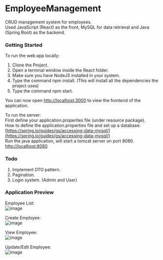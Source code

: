 # EmployeeManagement

CRUD management system for employees.  
Used JavaScript (React) as the front, MySQL for data retrieval and Java (Spring Boot) as the backend.

### Getting Started
To run the web app locally:  
1. Clone the Project.  
2. Open a terminal window inside the React folder.
3. Make sure you have NodeJS installed in your system.
4. Type the command npm install. (This will install all the dependencies the project uses)  
5. Type the command npm start.

You can now open [http://localhost:3000](http://localhost:3000) to view the frontend of the application.

To run the server:  
First define your application.properites file (under resource package).  
How to define the application.properties file and set up a database: [https://spring.io/guides/gs/accessing-data-mysql/](https://spring.io/guides/gs/accessing-data-mysql/)  
Run the java application, will start a tomcat server on port 8080. [http://localhost:8080](http://localhost:8080)


### Todo
1. Implement DTO pattern.
2. Pagination.
3. Login system. (Admin and User)


### Application Preview

Employee List:  
![image](https://user-images.githubusercontent.com/36646281/208321922-c0875e39-4d03-4efe-8f44-c31c6b397bc5.png)

Create Employee:  
![image](https://user-images.githubusercontent.com/36646281/208321837-26e42f67-9a2d-4e6b-9892-b5e84c5c40ab.png)

View Employee:  
![image](https://user-images.githubusercontent.com/36646281/208321938-ef408d97-3781-43a8-8800-8ea07b40bda3.png)

Update/Edit Employee:  
![image](https://user-images.githubusercontent.com/36646281/208321946-28e73328-cd29-4d7a-aa50-cca6ea454ef0.png)
